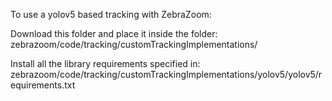 To use a yolov5 based tracking with ZebraZoom:

Download this folder and place it inside the folder: zebrazoom/code/tracking/customTrackingImplementations/

Install all the library requirements specified in: zebrazoom/code/tracking/customTrackingImplementations/yolov5/yolov5/requirements.txt
